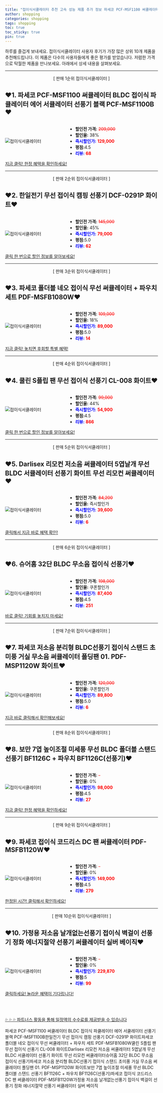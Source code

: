 ```yaml
---
title: "접이식서큘레이터 추천 고속 성능 제품 추가 정보 파세코 PCF-MSF1100 써큘레이터 BLDC 접이식"
author: shopping
categories: shopping
tags: shopping
toc: true
toc_sticky: true
pin: true
---
```

하루를 즐겁게 보내세요.  접이식서큘레이터 사용자 후기가 가장 많은 상위 10개 제품을 추천해드립니다. 이 제품은 다수의 사용자들에게 좋은 평가를 받았습니다. 저렴한 가격으로 탁월한 제품을 만나보세요. 아래에서 상세 내용을 살펴보세요.

---
<p class="toplist" style="margin: 0 auto; display: block; width: fit-content;">[ 판매 1순위 접이식서큘레이터 ]</p>

<h2><strong>❤️1. 파세코 PCF-MSF1100 써큘레이터 BLDC 접이식 파큘레이터 에어 서큘레이터 선풍기 블랙 PCF-MSF1100B❤️</strong></h2>

<div style="display: flex; align-items: center;">
    <div style="flex: 0.4;">
        <img src="https://thumbnail6.coupangcdn.com/thumbnails/remote/230x230ex/image/vendor_inventory/070e/3e613f97d6c4e0ade4f2d93e3e991c1854658b829a68fd9070c95c1002c9.jpg" alt="접이식서큘레이터" style="max-width: 100%;">
    </div>
    <div style="flex: 0.6; margin-left: 10px;">
        <ul>
            <li><strong>할인전 가격:</strong> <del style="color: red;">209,000</del></li>
            <li><strong>할인율:</strong> 38%</li>
            <li><span style='color:blue'><strong>즉시할인가:</strong></span> <span style='color:red'><strong>129,000</strong></span></li>
            <li><strong>평점:</strong>4.5</li>
            <li><span style='color:blue'><strong>리뷰:</strong></span> <span style='color:red'><strong>68</strong></span></li>
        </ul>
    </div>
</div>
<div class="center">
    <a href="https://William4Davisa.github.io?lptag=AF9450613&subid=githubio&pageKey=7690397005&traceid=V0-153&itemId=20564039392&vendorItemId=89469818507" class="myButton">
        지금 클릭! 한정 혜택을 확인하세요!
    </a>
</div>


---
<p class="toplist" style="margin: 0 auto; display: block; width: fit-content;">[ 판매 2순위 접이식서큘레이터 ]</p>

<h2><strong>❤️2. 한일전기 무선 접이식 캠핑 선풍기 DCF-0291P 화이트❤️</strong></h2>

<div style="display: flex; align-items: center;">
    <div style="flex: 0.4;">
        <img src="https://thumbnail8.coupangcdn.com/thumbnails/remote/230x230ex/image/vendor_inventory/71d9/c12405c0e66f66edadbdfb6fe30ebc9178b5eea59c2af63cd152cd39ab9a.jpg" alt="접이식서큘레이터" style="max-width: 100%;">
    </div>
    <div style="flex: 0.6; margin-left: 10px;">
        <ul>
            <li><strong>할인전 가격:</strong> <del style="color: red;">145,000</del></li>
            <li><strong>할인율:</strong> 45%</li>
            <li><span style='color:blue'><strong>즉시할인가:</strong></span> <span style='color:red'><strong>79,000</strong></span></li>
            <li><strong>평점:</strong>5.0</li>
            <li><span style='color:blue'><strong>리뷰:</strong></span> <span style='color:red'><strong>62</strong></span></li>
        </ul>
    </div>
</div>
<div class="center">
    <a href="https://William4Davisa.github.io?lptag=AF9450613&subid=githubio&pageKey=7172209008&traceid=V0-153&itemId=18072040003&vendorItemId=89011484841" class="myButton">
        클릭 한 번으로 할인 정보를 알아보세요!
    </a>
</div>


---
<p class="toplist" style="margin: 0 auto; display: block; width: fit-content;">[ 판매 3순위 접이식서큘레이터 ]</p>

<h2><strong>❤️3. 파세코 폴더블 네오 접이식 무선 써큘레이터 + 파우치 세트 PDF-MSFB1080W❤️</strong></h2>

<div style="display: flex; align-items: center;">
    <div style="flex: 0.4;">
        <img src="https://thumbnail9.coupangcdn.com/thumbnails/remote/230x230ex/image/retail/images/370129823637313-af9ea843-349c-4940-b0ab-e7571f547fe9.png" alt="접이식서큘레이터" style="max-width: 100%;">
    </div>
    <div style="flex: 0.6; margin-left: 10px;">
        <ul>
            <li><strong>할인전 가격:</strong> <del style="color: red;">109,000</del></li>
            <li><strong>할인율:</strong> 18%</li>
            <li><span style='color:blue'><strong>즉시할인가:</strong></span> <span style='color:red'><strong>89,000</strong></span></li>
            <li><strong>평점:</strong>5.0</li>
            <li><span style='color:blue'><strong>리뷰:</strong></span> <span style='color:red'><strong>14</strong></span></li>
        </ul>
    </div>
</div>
<div class="center">
    <a href="https://William4Davisa.github.io?lptag=AF9450613&subid=githubio&pageKey=8010902269&traceid=V0-153&itemId=22349714877&vendorItemId=89394845737" class="myButton">
        지금 클릭! 놓치면 후회할 특별 혜택!
    </a>
</div>


---
<p class="toplist" style="margin: 0 auto; display: block; width: fit-content;">[ 판매 4순위 접이식서큘레이터 ]</p>

<h2><strong>❤️4. 쿨린 S플립 팬 무선 접이식 선풍기 CL-008 화이트❤️</strong></h2>

<div style="display: flex; align-items: center;">
    <div style="flex: 0.4;">
        <img src="https://thumbnail7.coupangcdn.com/thumbnails/remote/230x230ex/image/vendor_inventory/e3ec/e699a9bee179e32d16f2fe3f24bd7a61985ccfa055b26d4b78557d7a570c.jpg" alt="접이식서큘레이터" style="max-width: 100%;">
    </div>
    <div style="flex: 0.6; margin-left: 10px;">
        <ul>
            <li><strong>할인전 가격:</strong> <del style="color: red;">99,000</del></li>
            <li><strong>할인율:</strong> 44%</li>
            <li><span style='color:blue'><strong>즉시할인가:</strong></span> <span style='color:red'><strong>54,900</strong></span></li>
            <li><strong>평점:</strong>4.5</li>
            <li><span style='color:blue'><strong>리뷰:</strong></span> <span style='color:red'><strong>866</strong></span></li>
        </ul>
    </div>
</div>
<div class="center">
    <a href="https://William4Davisa.github.io?lptag=AF9450613&subid=githubio&pageKey=6453512210&traceid=V0-153&itemId=14018888735&vendorItemId=85743407020" class="myButton">
        클릭 한 번으로 할인 정보를 알아보세요!
    </a>
</div>


---
<p class="toplist" style="margin: 0 auto; display: block; width: fit-content;">[ 판매 5순위 접이식서큘레이터 ]</p>

<h2><strong>❤️5. Darlisex 리모컨 저소음 써큘레이터 5엽날개 무선 BLDC 서큘레이터 선풍기 화이트 무선 리모컨 써큘레이터❤️</strong></h2>

<div style="display: flex; align-items: center;">
    <div style="flex: 0.4;">
        <img src="https://thumbnail6.coupangcdn.com/thumbnails/remote/230x230ex/image/vendor_inventory/c4d3/be8a3b7ddb49fa9b459757e58094aceaf8c00a24254e60f80f220fd3f7d0.jpg" alt="접이식서큘레이터" style="max-width: 100%;">
    </div>
    <div style="flex: 0.6; margin-left: 10px;">
        <ul>
            <li><strong>할인전 가격:</strong> <del style="color: red;">84,200</del></li>
            <li><strong>할인율:</strong> 즉시할인가</li>
            <li><span style='color:blue'><strong>즉시할인가:</strong></span> <span style='color:red'><strong>39,600</strong></span></li>
            <li><strong>평점:</strong>5.0</li>
            <li><span style='color:blue'><strong>리뷰:</strong></span> <span style='color:red'><strong>6</strong></span></li>
        </ul>
    </div>
</div>
<div class="center">
    <a href="https://William4Davisa.github.io?lptag=AF9450613&subid=githubio&pageKey=8195013775&traceid=V0-153&itemId=23467078995&vendorItemId=90494048616" class="myButton">
        클릭해서 지금 바로 혜택 확인!
    </a>
</div>


---
<p class="toplist" style="margin: 0 auto; display: block; width: fit-content;">[ 판매 6순위 접이식서큘레이터 ]</p>

<h2><strong>❤️6. 슈어홈 32단 BLDC 무소음 접이식 선풍기❤️</strong></h2>

<div style="display: flex; align-items: center;">
    <div style="flex: 0.4;">
        <img src="https://thumbnail6.coupangcdn.com/thumbnails/remote/230x230ex/image/vendor_inventory/8b7b/5d04902e2e2f0237f96a902dfef90be88a649600287dc3d975ac72b6442d.png" alt="접이식서큘레이터" style="max-width: 100%;">
    </div>
    <div style="flex: 0.6; margin-left: 10px;">
        <ul>
            <li><strong>할인전 가격:</strong> <del style="color: red;">198,000</del></li>
            <li><strong>할인율:</strong> 쿠폰할인가</li>
            <li><span style='color:blue'><strong>즉시할인가:</strong></span> <span style='color:red'><strong>87,400</strong></span></li>
            <li><strong>평점:</strong>4.5</li>
            <li><span style='color:blue'><strong>리뷰:</strong></span> <span style='color:red'><strong>251</strong></span></li>
        </ul>
    </div>
</div>
<div class="center">
    <a href="https://William4Davisa.github.io?lptag=AF9450613&subid=githubio&pageKey=7987715676&traceid=V0-153&itemId=22191062844&vendorItemId=89623985611" class="myButton">
        바로 클릭! 기회를 놓치지 마세요!
    </a>
</div>


---
<p class="toplist" style="margin: 0 auto; display: block; width: fit-content;">[ 판매 7순위 접이식서큘레이터 ]</p>

<h2><strong>❤️7. 파세코 저소음 분리형 BLDC선풍기 접이식 스탠드 초미풍 거실 무소음 써큘레이터 폴딩팬 01. PDF-MSP1120W 화이트❤️</strong></h2>

<div style="display: flex; align-items: center;">
    <div style="flex: 0.4;">
        <img src="https://thumbnail9.coupangcdn.com/thumbnails/remote/230x230ex/image/vendor_inventory/b32a/f7295539db58eb7e493b4cf1afb70666a28784532b9522bf3f9fb623705a.jpg" alt="접이식서큘레이터" style="max-width: 100%;">
    </div>
    <div style="flex: 0.6; margin-left: 10px;">
        <ul>
            <li><strong>할인전 가격:</strong> <del style="color: red;">120,000</del></li>
            <li><strong>할인율:</strong> 쿠폰할인가</li>
            <li><span style='color:blue'><strong>즉시할인가:</strong></span> <span style='color:red'><strong>89,800</strong></span></li>
            <li><strong>평점:</strong>5.0</li>
            <li><span style='color:blue'><strong>리뷰:</strong></span> <span style='color:red'><strong>6</strong></span></li>
        </ul>
    </div>
</div>
<div class="center">
    <a href="https://William4Davisa.github.io?lptag=AF9450613&subid=githubio&pageKey=8153610613&traceid=V0-153&itemId=23212959698&vendorItemId=90373984580" class="myButton">
        지금 바로 클릭해서 확인해보세요!
    </a>
</div>


---
<p class="toplist" style="margin: 0 auto; display: block; width: fit-content;">[ 판매 8순위 접이식서큘레이터 ]</p>

<h2><strong>❤️8. 보만 7엽 높이조절 미세풍 무선 BLDC 폴더블 스탠드 선풍기 BF1126C + 파우치 BF1126C(선풍기)❤️</strong></h2>

<div style="display: flex; align-items: center;">
    <div style="flex: 0.4;">
        <img src="https://thumbnail6.coupangcdn.com/thumbnails/remote/230x230ex/image/retail/images/2022/06/16/18/6/0d396021-84e5-47b4-9c80-07a1fa86a0e9.jpg" alt="접이식서큘레이터" style="max-width: 100%;">
    </div>
    <div style="flex: 0.6; margin-left: 10px;">
        <ul>
            <li><strong>할인전 가격:</strong> <del style="color: red;">-</del></li>
            <li><strong>할인율:</strong> 0%</li>
            <li><span style='color:blue'><strong>즉시할인가:</strong></span> <span style='color:red'><strong>98,000</strong></span></li>
            <li><strong>평점:</strong>4.5</li>
            <li><span style='color:blue'><strong>리뷰:</strong></span> <span style='color:red'><strong>27</strong></span></li>
        </ul>
    </div>
</div>
<div class="center">
    <a href="https://William4Davisa.github.io?lptag=AF9450613&subid=githubio&pageKey=6584248241&traceid=V0-153&itemId=14829355811&vendorItemId=82068754280" class="myButton">
        지금 클릭! 한정 혜택을 확인하세요!
    </a>
</div>


---
<p class="toplist" style="margin: 0 auto; display: block; width: fit-content;">[ 판매 9순위 접이식서큘레이터 ]</p>

<h2><strong>❤️9. 파세코 접이식 코드리스 DC 팬 써큘레이터 PDF-MSFB1120W❤️</strong></h2>

<div style="display: flex; align-items: center;">
    <div style="flex: 0.4;">
        <img src="https://thumbnail10.coupangcdn.com/thumbnails/remote/230x230ex/image/retail/images/971058274709005-6342716e-044d-474a-bd95-6e3938259a8c.jpg" alt="접이식서큘레이터" style="max-width: 100%;">
    </div>
    <div style="flex: 0.6; margin-left: 10px;">
        <ul>
            <li><strong>할인전 가격:</strong> <del style="color: red;">-</del></li>
            <li><strong>할인율:</strong> 0%</li>
            <li><span style='color:blue'><strong>즉시할인가:</strong></span> <span style='color:red'><strong>149,000</strong></span></li>
            <li><strong>평점:</strong>4.5</li>
            <li><span style='color:blue'><strong>리뷰:</strong></span> <span style='color:red'><strong>279</strong></span></li>
        </ul>
    </div>
</div>
<div class="center">
    <a href="https://William4Davisa.github.io?lptag=AF9450613&subid=githubio&pageKey=7167058635&traceid=V0-153&itemId=18048234601&vendorItemId=85202388517" class="myButton">
        한정된 시간! 클릭해서 확인하세요!
    </a>
</div>


---
<p class="toplist" style="margin: 0 auto; display: block; width: fit-content;">[ 판매 10순위 접이식서큘레이터 ]</p>

<h2><strong>❤️10. 가정용 저소음 날개없는선풍기 접이식 벽걸이 선풍기 정화 에너지절약 선풍기 써큘레이터 실버 베이직❤️</strong></h2>

<div style="display: flex; align-items: center;">
    <div style="flex: 0.4;">
        <img src="https://thumbnail10.coupangcdn.com/thumbnails/remote/230x230ex/image/vendor_inventory/d22a/bc768bd38d939398bbddc2320d221333a991b8c4973c804715259173727b.jpg" alt="접이식서큘레이터" style="max-width: 100%;">
    </div>
    <div style="flex: 0.6; margin-left: 10px;">
        <ul>
            <li><strong>할인전 가격:</strong> <del style="color: red;">-</del></li>
            <li><strong>할인율:</strong> 0%</li>
            <li><span style='color:blue'><strong>즉시할인가:</strong></span> <span style='color:red'><strong>229,870</strong></span></li>
            <li><strong>평점:</strong>5</li>
            <li><span style='color:blue'><strong>리뷰:</strong></span> <span style='color:red'><strong>99</strong></span></li>
        </ul>
    </div>
</div>
<div class="center">
    <a href="https://William4Davisa.github.io?lptag=AF9450613&subid=githubio&pageKey=8229476438&traceid=V0-153&itemId=23680116738&vendorItemId=90762637019" class="myButton">
        클릭하세요! 놀라운 혜택이 기다립니다!
    </a>
</div>

<br><br><br>[💦 💦 💦 파트너스 활동을 통해 일정액의 수수료를 제공받을 수 있습니다](https://link.coupang.com/a/bcpT2c)<br><br>파세코 PCF-MSF1100 써큘레이터 BLDC 접이식 파큘레이터 에어 서큘레이터 선풍기 블랙 PCF-MSF1100B한일전기 무선 접이식 캠핑 선풍기 DCF-0291P 화이트파세코 폴더블 네오 접이식 무선 써큘레이터 + 파우치 세트 PDF-MSFB1080W쿨린 S플립 팬 무선 접이식 선풍기 CL-008 화이트Darlisex 리모컨 저소음 써큘레이터 5엽날개 무선 BLDC 서큘레이터 선풍기 화이트 무선 리모컨 써큘레이터슈어홈 32단 BLDC 무소음 접이식 선풍기파세코 저소음 분리형 BLDC선풍기 접이식 스탠드 초미풍 거실 무소음 써큘레이터 폴딩팬 01. PDF-MSP1120W 화이트보만 7엽 높이조절 미세풍 무선 BLDC 폴더블 스탠드 선풍기 BF1126C + 파우치 BF1126C(선풍기)파세코 접이식 코드리스 DC 팬 써큘레이터 PDF-MSFB1120W가정용 저소음 날개없는선풍기 접이식 벽걸이 선풍기 정화 에너지절약 선풍기 써큘레이터 실버 베이직